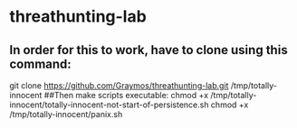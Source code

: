 # threathunting-lab
## In order for this to work, have to clone using this command:
git clone https://github.com/Graymos/threathunting-lab.git /tmp/totally-innocent
##Then make scripts executable:
chmod +x /tmp/totally-innocent/totally-innocent-not-start-of-persistence.sh
chmod +x /tmp/totally-innocent/panix.sh
